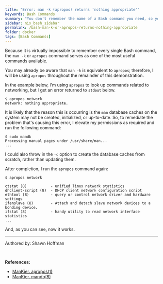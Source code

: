 ```yaml
---
title: "Error: man -k (apropos) returns 'nothing appropriate'"
keywords: Bash Commands
summary: "You don't remember the name of a Bash command you need, so you use man -k or apropos to search for it by keyword. Instead of the output you expected, you get the error: 'nothing appropriate'. Here's why this error usually occurs, and how you can fix it."
sidebar: nix_bash_sidebar
permalink: /bash-man-k-or-apropos-returns-nothing-appropriate
folder: docker
tags: [Bash Commands]
---
```


Because it is virtually impossible to remember every single Bash command, the `man -k` or `apropos` command serves as one of the most useful commands available.

You may already be aware that `man -k` is equivalent to `apropos`; therefore, I will be using `apropos` throughout the remainder of this demonstration.

In the example below, I'm using `apropos` to look up commands related to networking, but I get an error returned to `stdout` below.

```code
$ apropos network
network: nothing appropriate.
```

It is likely that the reason this is occurring is the `man` database caches on the system may not be created, initialized, or up-to-date. So, to remediate the problem that's causing this error, I elevate my permissions as required and run the following command:

```code
$ sudo mandb
Processing manual pages under /usr/share/man...
...
```

I could also throw in the `-c` option to create the database caches from scratch, rather than updating them.

After completion, I run the `apropos` command again:

```code
$ apropos network

ctstat (8)           - unified linux network statistics
dhclient-script (8)  - DHCP client network configuration script
ethtool (8)          - query or control network driver and hardware settings
ifenslave (8)        - Attach and detach slave network devices to a bonding device.
ifstat (8)           - handy utility to read network interface statistics
...
```

And, as you can see, now it works.

---

Authored by: Shawn Hoffman

<br>

**References:**
- [ManKier. apropos(1)](https://www.mankier.com/1/apropos.mandoc)
- [ManKier. mandb(8)](https://www.mankier.com/8/mandb)